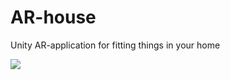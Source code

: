 # AR-house
Unity AR-application for fitting things in your home

![][logo]

[logo]: https://github.com/ekinel/AR-house/blob/master/AR1/Assets/Scrins/Flower.png
